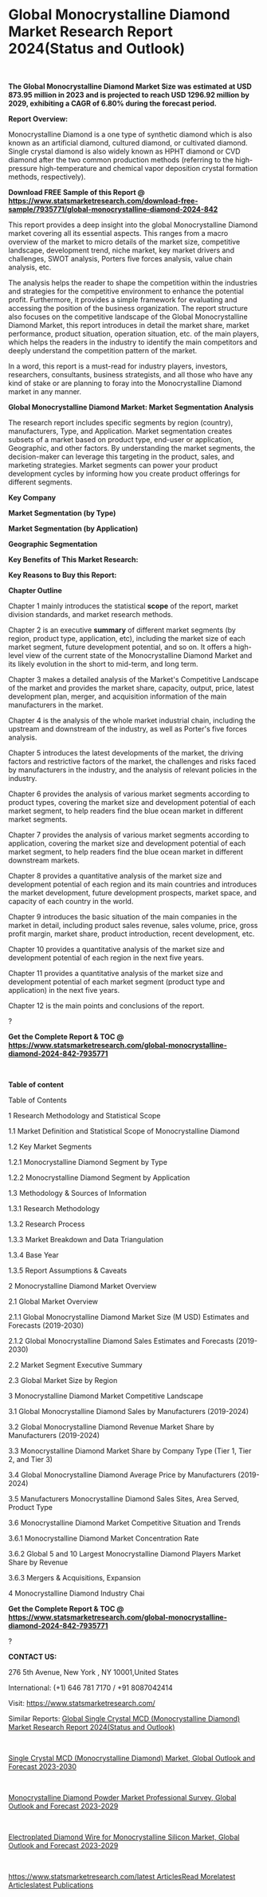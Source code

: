 <h1>Global Monocrystalline Diamond Market Research Report 2024(Status and Outlook)</h1><br/><p><strong>The Global Monocrystalline Diamond Market Size was estimated at USD 873.95 million in 2023 and is projected to reach USD 1296.92 million by 2029, exhibiting a <strong>CAGR</strong> of 6.80% during the forecast period.</strong></p>
 
 
 
 <p><strong>Report Overview:</strong></p>
 
 
 
 <p>Monocrystalline Diamond is a one type of synthetic diamond which is also known as an artificial diamond, cultured diamond, or cultivated diamond. Single crystal diamond is also widely known as HPHT diamond or CVD diamond after the two common production methods (referring to the high-pressure high-temperature and chemical vapor deposition crystal formation methods, respectively).</p>
 
 
 
 <p><strong>Download FREE Sample of this Report @ <a href="https://www.statsmarketresearch.com/download-free-sample/7935771/global-monocrystalline-diamond-2024-842">https://www.statsmarketresearch.com/download-free-sample/7935771/global-monocrystalline-diamond-2024-842</a></strong></p>
 
 
 
 <p>This report provides a deep insight into the global Monocrystalline Diamond market covering all its essential aspects. This ranges from a macro overview of the market to micro details of the market size, competitive landscape, development trend, niche market, key market drivers and challenges, SWOT analysis, Porters five forces analysis, value chain analysis, etc.</p>
 
 
 
 <p>The analysis helps the reader to shape the competition within the industries and strategies for the competitive environment to enhance the potential profit. Furthermore, it provides a simple framework for evaluating and accessing the position of the business organization. The report structure also focuses on the competitive landscape of the Global Monocrystalline Diamond Market, this report introduces in detail the market share, market performance, product situation, operation situation, etc. of the main players, which helps the readers in the industry to identify the main competitors and deeply understand the competition pattern of the market.</p>
 
 
 
 <p>In a word, this report is a must-read for industry players, investors, researchers, consultants, business strategists, and all those who have any kind of stake or are planning to foray into the Monocrystalline Diamond market in any manner.</p>
 
 
 
 <p><strong>Global Monocrystalline Diamond Market: Market Segmentation Analysis</strong></p>
 
 
 
 <p>The research report includes specific segments by region (country), manufacturers, Type, and Application. Market segmentation creates subsets of a market based on product type, end-user or application, Geographic, and other factors. By understanding the market segments, the decision-maker can leverage this targeting in the product, sales, and marketing strategies. Market segments can power your product development cycles by informing how you create product offerings for different segments.</p>
 
 
 
 <p><strong>Key Company</strong></p>
 
 
 
 <p><strong>Market Segmentation (by Type)</strong></p>
 
 
 
 <p><strong>Market Segmentation (<strong>by Application</strong>)</strong></p>
 
 
 
 <p><strong>Geographic Segmentation</strong></p>
 
 
 
 <p><strong>Key Benefits of This Market Research:</strong></p>
 
 
 
 <p><strong>Key <strong>Reasons to Buy</strong> this Report:</strong></p>
 
 
 
 <p><strong>Chapter Outline</strong></p>
 
 
 
 <p>Chapter 1 mainly introduces the statistical <strong>scope</strong> of the report, market division standards, and market research methods.</p>
 
 
 
 <p>Chapter 2 is an executive <strong>summary</strong> of different market segments (by region, product type, application, etc), including the market size of each market segment, future development potential, and so on. It offers a high-level view of the current state of the Monocrystalline Diamond Market and its likely evolution in the short to mid-term, and long term.</p>
 
 
 
 <p>Chapter 3 makes a detailed analysis of the Market&#39;s Competitive Landscape of the market and provides the market share, capacity, output, price, latest development plan, merger, and acquisition information of the main manufacturers in the market.</p>
 
 
 
 <p>Chapter 4 is the analysis of the whole market industrial chain, including the upstream and downstream of the industry, as well as Porter&#39;s five forces analysis.</p>
 
 
 
 <p>Chapter 5 introduces the latest developments of the market, the driving factors and restrictive factors of the market, the challenges and risks faced by manufacturers in the industry, and the analysis of relevant policies in the industry.</p>
 
 
 
 <p>Chapter 6 provides the analysis of various market segments according to product types, covering the market size and development potential of each market segment, to help readers find the blue ocean market in different market segments.</p>
 
 
 
 <p>Chapter 7 provides the analysis of various market segments according to application, covering the market size and development potential of each market segment, to help readers find the blue ocean market in different downstream markets.</p>
 
 
 
 <p>Chapter 8 provides a quantitative analysis of the market size and development potential of each region and its main countries and introduces the market development, future development prospects, market space, and capacity of each country in the world.</p>
 
 
 
 <p>Chapter 9 introduces the basic situation of the main companies in the market in detail, including product sales revenue, sales volume, price, gross profit margin, market share, product introduction, recent development, etc.</p>
 
 
 
 <p>Chapter 10 provides a quantitative analysis of the market size and development potential of each region in the next five years.</p>
 
 
 
 <p>Chapter 11 provides a quantitative analysis of the market size and development potential of each market segment (product type and application) in the next five years.</p>
 
 
 
 <p>Chapter 12 is the main points and conclusions of the report.</p>
 
 
 
 <p>? </p>
 
 
 
 <div><b>Get the Complete Report & TOC @ <a href="https://www.statsmarketresearch.com/global-monocrystalline-diamond-2024-842-7935771">https://www.statsmarketresearch.com/global-monocrystalline-diamond-2024-842-7935771</a></b></div>
 
 
 
 <p><br />
 
 <b>Table of content</b></p>
 
 
 
 <p>Table of Contents<br />
 
 1 Research Methodology and Statistical Scope<br />
 
 1.1 Market Definition and Statistical Scope of Monocrystalline Diamond<br />
 
 1.2 Key Market Segments<br />
 
 1.2.1 Monocrystalline Diamond Segment by Type<br />
 
 1.2.2 Monocrystalline Diamond Segment by Application<br />
 
 1.3 Methodology & Sources of Information<br />
 
 1.3.1 Research Methodology<br />
 
 1.3.2 Research Process<br />
 
 1.3.3 Market Breakdown and Data Triangulation<br />
 
 1.3.4 Base Year<br />
 
 1.3.5 Report Assumptions & Caveats<br />
 
 2 Monocrystalline Diamond Market Overview<br />
 
 2.1 Global Market Overview<br />
 
 2.1.1 Global Monocrystalline Diamond Market Size (M USD) Estimates and Forecasts (2019-2030)<br />
 
 2.1.2 Global Monocrystalline Diamond Sales Estimates and Forecasts (2019-2030)<br />
 
 2.2 Market Segment Executive Summary<br />
 
 2.3 Global Market Size by Region<br />
 
 3 Monocrystalline Diamond Market Competitive Landscape<br />
 
 3.1 Global Monocrystalline Diamond Sales by Manufacturers (2019-2024)<br />
 
 3.2 Global Monocrystalline Diamond Revenue Market Share by Manufacturers (2019-2024)<br />
 
 3.3 Monocrystalline Diamond Market Share by Company Type (Tier 1, Tier 2, and Tier 3)<br />
 
 3.4 Global Monocrystalline Diamond Average Price by Manufacturers (2019-2024)<br />
 
 3.5 Manufacturers Monocrystalline Diamond Sales Sites, Area Served, Product Type<br />
 
 3.6 Monocrystalline Diamond Market Competitive Situation and Trends<br />
 
 3.6.1 Monocrystalline Diamond Market Concentration Rate<br />
 
 3.6.2 Global 5 and 10 Largest Monocrystalline Diamond Players Market Share by Revenue<br />
 
 3.6.3 Mergers & Acquisitions, Expansion<br />
 
 4 Monocrystalline Diamond Industry Chai</p>
 
 
 
 <div><b>Get the Complete Report & TOC @ <a href="https://www.statsmarketresearch.com/global-monocrystalline-diamond-2024-842-7935771">https://www.statsmarketresearch.com/global-monocrystalline-diamond-2024-842-7935771</a></b></div>
 
 
 
 <p>? </p>
 
 
 
 <p><b>CONTACT US:</b><br />
 
 276 5th Avenue, New York , NY 10001,United States<br />
 
 International: (+1) 646 781 7170 / +91 8087042414<br />
 
 Visit: <a href="https://www.statsmarketresearch.com/">https://www.statsmarketresearch.com/</a><br />
 
 Similar Reports: <a href="https://www.statsmarketresearch.com/global-monocrystalline-diamond-2024-842-7935771">Global Single Crystal MCD (Monocrystalline Diamond) Market Research Report 2024(Status and Outlook)</a><br />
 
 <br />
 
 <a href="https://www.statsmarketresearch.com/global-monocrystalline-diamond-2024-842-7935771">Single Crystal MCD (Monocrystalline Diamond) Market, Global Outlook and Forecast 2023-2030</a><br />
 
 <br />
 
 <a href="https://www.statsmarketresearch.com/global-monocrystalline-diamond-2024-842-7935771">Monocrystalline Diamond Powder Market Professional Survey, Global Outlook and Forecast 2023-2029</a><br />
 
 <br />
 
 <a href="https://www.statsmarketresearch.com/global-monocrystalline-diamond-2024-842-7935771">Electroplated Diamond Wire for Monocrystalline Silicon Market, Global Outlook and Forecast 2023-2029</a><br />
 
 <br />
 
 <a href="https://gyeongbokgung.com">https://www.statsmarketresearch.com/</a><a href="https://hallyeomaritime.com">latest Articles</a><a href="https://jingwansa.com">Read More</a><a href="https://nguoiviet.jp/">latest Articles</a><a href="https://www.intelmarketresearch.com/">latest Publications</a></p>